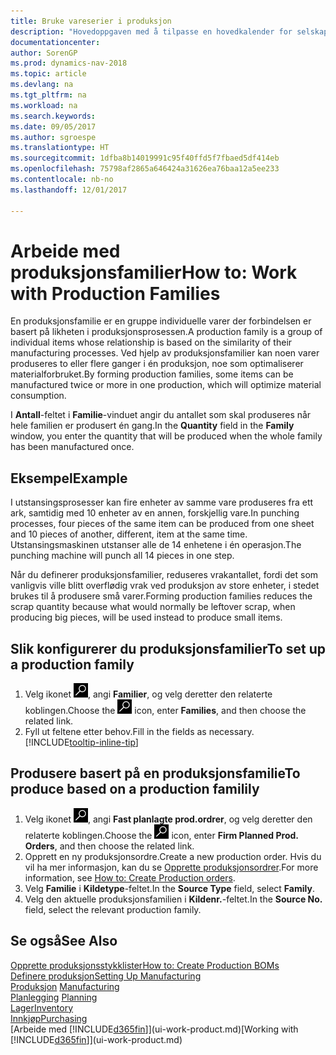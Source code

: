 ```yaml
---
title: Bruke vareserier i produksjon
description: "Hovedoppgaven med å tilpasse en hovedkalender for selskapet, eller selskapets forretningspartner, er å angi eventuelle endringer i statusen for arbeids- eller fridager."
documentationcenter: 
author: SorenGP
ms.prod: dynamics-nav-2018
ms.topic: article
ms.devlang: na
ms.tgt_pltfrm: na
ms.workload: na
ms.search.keywords: 
ms.date: 09/05/2017
ms.author: sgroespe
ms.translationtype: HT
ms.sourcegitcommit: 1dfba8b14019991c95f40ffd5f7fbaed5df414eb
ms.openlocfilehash: 75798af2865a646424a31626ea76baa12a5ee233
ms.contentlocale: nb-no
ms.lasthandoff: 12/01/2017

---
```

# <a name="how-to-work-with-production-families"></a><span data-ttu-id="3edab-103">Arbeide med produksjonsfamilier</span><span class="sxs-lookup"><span data-stu-id="3edab-103">How to: Work with Production Families</span></span>
<span data-ttu-id="3edab-104">En produksjonsfamilie er en gruppe individuelle varer der forbindelsen er basert på likheten i produksjonsprosessen.</span><span class="sxs-lookup"><span data-stu-id="3edab-104">A production family is a group of individual items whose relationship is based on the similarity of their manufacturing processes.</span></span> <span data-ttu-id="3edab-105">Ved hjelp av produksjonsfamilier kan noen varer produseres to eller flere ganger i én produksjon, noe som optimaliserer materialforbruket.</span><span class="sxs-lookup"><span data-stu-id="3edab-105">By forming production families, some items can be manufactured twice or more in one production, which will optimize material consumption.</span></span>

<span data-ttu-id="3edab-106">I **Antall**-feltet i **Familie**-vinduet angir du antallet som skal produseres når hele familien er produsert én gang.</span><span class="sxs-lookup"><span data-stu-id="3edab-106">In the **Quantity** field in the **Family** window, you enter the quantity that will be produced when the whole family has been manufactured once.</span></span>

## <a name="example"></a><span data-ttu-id="3edab-107">Eksempel</span><span class="sxs-lookup"><span data-stu-id="3edab-107">Example</span></span>
<span data-ttu-id="3edab-108">I utstansingsprosesser kan fire enheter av samme vare produseres fra ett ark, samtidig med 10 enheter av en annen, forskjellig vare.</span><span class="sxs-lookup"><span data-stu-id="3edab-108">In punching processes, four pieces of the same item can be produced from one sheet and 10 pieces of another, different, item at the same time.</span></span> <span data-ttu-id="3edab-109">Utstansingsmaskinen utstanser alle de 14 enhetene i én operasjon.</span><span class="sxs-lookup"><span data-stu-id="3edab-109">The punching machine will punch all 14 pieces in one step.</span></span>

<span data-ttu-id="3edab-110">Når du definerer produksjonsfamilier, reduseres vrakantallet, fordi det som vanligvis ville blitt overflødig vrak ved produksjon av store enheter, i stedet brukes til å produsere små varer.</span><span class="sxs-lookup"><span data-stu-id="3edab-110">Forming production families reduces the scrap quantity because what would normally be leftover scrap, when producing big pieces, will be used instead to produce small items.</span></span>

## <a name="to-set-up-a-production-family"></a><span data-ttu-id="3edab-111">Slik konfigurerer du produksjonsfamilier</span><span class="sxs-lookup"><span data-stu-id="3edab-111">To set up a production family</span></span>
1. <span data-ttu-id="3edab-112">Velg ikonet ![Søk etter side eller rapport](media/ui-search/search_small.png "Søk etter side eller rapport"), angi **Familier**, og velg deretter den relaterte koblingen.</span><span class="sxs-lookup"><span data-stu-id="3edab-112">Choose the ![Search for Page or Report](media/ui-search/search_small.png "Search for Page or Report icon") icon, enter **Families**, and then choose the related link.</span></span>
2. <span data-ttu-id="3edab-113">Fyll ut feltene etter behov.</span><span class="sxs-lookup"><span data-stu-id="3edab-113">Fill in the fields as necessary.</span></span> [!INCLUDE[tooltip-inline-tip](includes/tooltip-inline-tip_md.md)]

## <a name="to-produce-based-on-a-production-familily"></a><span data-ttu-id="3edab-114">Produsere basert på en produksjonsfamilie</span><span class="sxs-lookup"><span data-stu-id="3edab-114">To produce based on a production familily</span></span>
1. <span data-ttu-id="3edab-115">Velg ikonet ![Søk etter side eller rapport](media/ui-search/search_small.png "Søk etter side eller rapport"), angi **Fast planlagte prod.ordrer**, og velg deretter den relaterte koblingen.</span><span class="sxs-lookup"><span data-stu-id="3edab-115">Choose the ![Search for Page or Report](media/ui-search/search_small.png "Search for Page or Report icon") icon, enter **Firm Planned Prod. Orders**, and then choose the related link.</span></span>
2. <span data-ttu-id="3edab-116">Opprett en ny produksjonsordre.</span><span class="sxs-lookup"><span data-stu-id="3edab-116">Create a new production order.</span></span> <span data-ttu-id="3edab-117">Hvis du vil ha mer informasjon, kan du se [Opprette produksjonsordrer](production-how-to-create-production-orders.md).</span><span class="sxs-lookup"><span data-stu-id="3edab-117">For more information, see [How to: Create Production orders](production-how-to-create-production-orders.md).</span></span>
3. <span data-ttu-id="3edab-118">Velg **Familie** i **Kildetype**-feltet.</span><span class="sxs-lookup"><span data-stu-id="3edab-118">In the **Source Type** field, select **Family**.</span></span>  
4. <span data-ttu-id="3edab-119">Velg den aktuelle produksjonsfamilien i **Kildenr.**-feltet.</span><span class="sxs-lookup"><span data-stu-id="3edab-119">In the **Source No.** field, select the relevant production family.</span></span>

## <a name="see-also"></a><span data-ttu-id="3edab-120">Se også</span><span class="sxs-lookup"><span data-stu-id="3edab-120">See Also</span></span>
[<span data-ttu-id="3edab-121">Opprette produksjonsstykklister</span><span class="sxs-lookup"><span data-stu-id="3edab-121">How to: Create Production BOMs</span></span>](production-how-to-create-production-boms.md)  
[<span data-ttu-id="3edab-122">Definere produksjon</span><span class="sxs-lookup"><span data-stu-id="3edab-122">Setting Up Manufacturing</span></span>](production-configure-production-processes.md)  
<span data-ttu-id="3edab-123">[Produksjon](production-manage-manufacturing.md)  </span><span class="sxs-lookup"><span data-stu-id="3edab-123">[Manufacturing](production-manage-manufacturing.md)  </span></span>  
<span data-ttu-id="3edab-124">[Planlegging](production-planning.md) </span><span class="sxs-lookup"><span data-stu-id="3edab-124">[Planning](production-planning.md) </span></span>  
[<span data-ttu-id="3edab-125">Lager</span><span class="sxs-lookup"><span data-stu-id="3edab-125">Inventory</span></span>](inventory-manage-inventory.md)  
[<span data-ttu-id="3edab-126">Innkjøp</span><span class="sxs-lookup"><span data-stu-id="3edab-126">Purchasing</span></span>](purchasing-manage-purchasing.md)  
<span data-ttu-id="3edab-127">[Arbeide med [!INCLUDE[d365fin](includes/d365fin_md.md)]](ui-work-product.md)</span><span class="sxs-lookup"><span data-stu-id="3edab-127">[Working with [!INCLUDE[d365fin](includes/d365fin_md.md)]](ui-work-product.md)</span></span>

